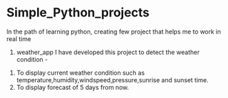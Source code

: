 # Simple_Python_projects
In the path of learning python, creating few project that helps me to work in real time 

1. weather_app
  I have developed this project to detect the weather condition -
  1) To display current weather condition such as temperature,humidity,windspeed,pressure,sunrise and 
     sunset time.
  2) To display forecast of 5 days from now.  

